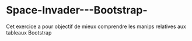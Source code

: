 # Space-Invader---Bootstrap-

Cet exercice a pour objectif de mieux comprendre les manips relatives aux tableaux Bootstrap 
